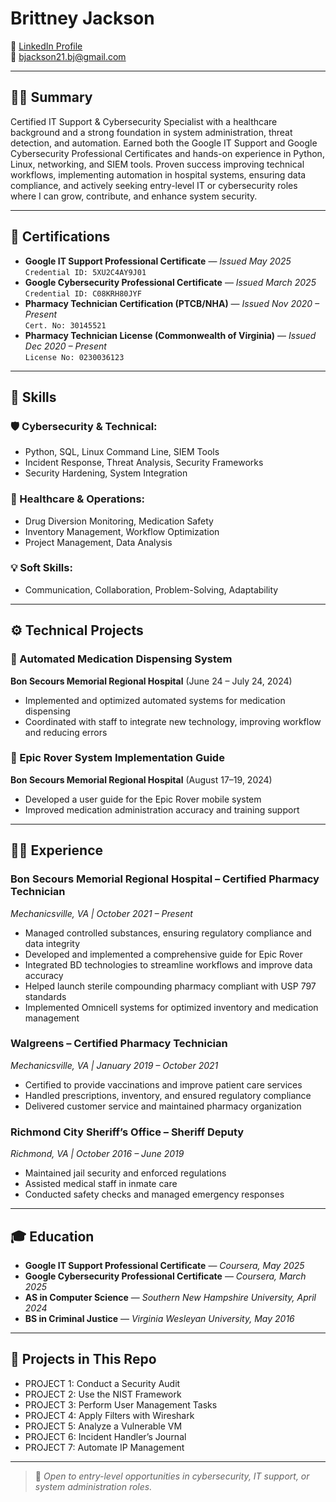 # Brittney Jackson  
🔗 [LinkedIn Profile](https://www.linkedin.com/in/your-profile)  
📧 bjackson21.bj@gmail.com  

---

## 👩‍💻 Summary
Certified IT Support & Cybersecurity Specialist with a healthcare background and a strong foundation in system administration, threat detection, and automation. Earned both the Google IT Support and Google Cybersecurity Professional Certificates and hands-on experience in Python, Linux, networking, and SIEM tools. Proven success improving technical workflows, implementing automation in hospital systems, ensuring data compliance, and actively seeking entry-level IT or cybersecurity roles where I can grow, contribute, and enhance system security.

---

## 📜 Certifications
- **Google IT Support Professional Certificate** — *Issued May 2025*  
  `Credential ID: 5XU2C4AY9J01`
- **Google Cybersecurity Professional Certificate** — *Issued March 2025*  
  `Credential ID: C08KRH80JYF`
- **Pharmacy Technician Certification (PTCB/NHA)** — *Issued Nov 2020 – Present*  
  `Cert. No: 30145521`
- **Pharmacy Technician License (Commonwealth of Virginia)** — *Issued Dec 2020 – Present*  
  `License No: 0230036123`

---

## 🧠 Skills

### 🛡️ Cybersecurity & Technical:
- Python, SQL, Linux Command Line, SIEM Tools  
- Incident Response, Threat Analysis, Security Frameworks  
- Security Hardening, System Integration  

### 🏥 Healthcare & Operations:
- Drug Diversion Monitoring, Medication Safety  
- Inventory Management, Workflow Optimization  
- Project Management, Data Analysis  

### 💡 Soft Skills:
- Communication, Collaboration, Problem-Solving, Adaptability

---

## ⚙️ Technical Projects

### 🔹 Automated Medication Dispensing System  
**Bon Secours Memorial Regional Hospital** (June 24 – July 24, 2024)  
- Implemented and optimized automated systems for medication dispensing  
- Coordinated with staff to integrate new technology, improving workflow and reducing errors

### 🔹 Epic Rover System Implementation Guide  
**Bon Secours Memorial Regional Hospital** (August 17–19, 2024)  
- Developed a user guide for the Epic Rover mobile system  
- Improved medication administration accuracy and training support

---

## 🧑‍💼 Experience

### **Bon Secours Memorial Regional Hospital – Certified Pharmacy Technician**  
*Mechanicsville, VA | October 2021 – Present*  
- Managed controlled substances, ensuring regulatory compliance and data integrity  
- Developed and implemented a comprehensive guide for Epic Rover  
- Integrated BD technologies to streamline workflows and improve data accuracy  
- Helped launch sterile compounding pharmacy compliant with USP 797 standards  
- Implemented Omnicell systems for optimized inventory and medication management  

### **Walgreens – Certified Pharmacy Technician**  
*Mechanicsville, VA | January 2019 – October 2021*  
- Certified to provide vaccinations and improve patient care services  
- Handled prescriptions, inventory, and ensured regulatory compliance  
- Delivered customer service and maintained pharmacy organization  

### **Richmond City Sheriff’s Office – Sheriff Deputy**  
*Richmond, VA | October 2016 – June 2019*  
- Maintained jail security and enforced regulations  
- Assisted medical staff in inmate care  
- Conducted safety checks and managed emergency responses  

---

## 🎓 Education
- **Google IT Support Professional Certificate** — *Coursera, May 2025*  
- **Google Cybersecurity Professional Certificate** — *Coursera, March 2025*  
- **AS in Computer Science** — *Southern New Hampshire University, April 2024*  
- **BS in Criminal Justice** — *Virginia Wesleyan University, May 2016*

---

## 📂 Projects in This Repo
- PROJECT 1: Conduct a Security Audit  
- PROJECT 2: Use the NIST Framework  
- PROJECT 3: Perform User Management Tasks  
- PROJECT 4: Apply Filters with Wireshark  
- PROJECT 5: Analyze a Vulnerable VM  
- PROJECT 6: Incident Handler’s Journal  
- PROJECT 7: Automate IP Management

---

> 💬 *Open to entry-level opportunities in cybersecurity, IT support, or system administration roles.*
